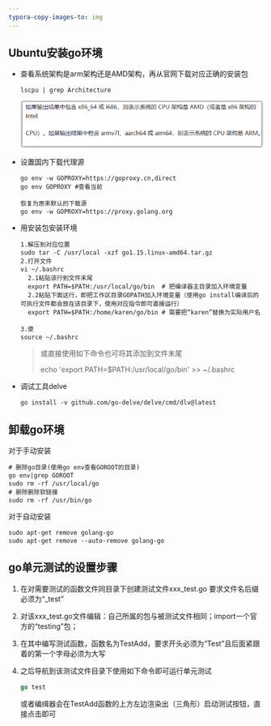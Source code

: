 ```yaml
---
typora-copy-images-to: img
---
```


## Ubuntu安装go环境

- 查看系统架构是arm架构还是AMD架构，再从官网下载对应正确的安装包

  ```
  lscpu | grep Architecture
  ```

  ![image-20240315170440804](img\image-20240315170440804.png)


- 设置国内下载代理源

  ```
  go env -w GOPROXY=https://goproxy.cn,direct 
  go env GOPROXY #查看当前
  
  恢复为原来默认的下载源
  go env -w GOPROXY=https://proxy.golang.org
  ```

- 用安装包安装环境

  ```
  1.解压到对应位置
  sudo tar -C /usr/local -xzf go1.15.linux-amd64.tar.gz
  2.打开文件
  vi ~/.bashrc
  	2.1粘贴该行到文件末尾
  	export PATH=$PATH:/usr/local/go/bin  # 把编译器主目录加入环境变量
  	2.2粘贴下面这行，即把工作区目录GOPATH加入环境变量（使用go install编译后的可执行文件都会放在该目录下，使用对应指令即可直接运行）
  	export PATH=$PATH:/home/karen/go/bin # 需要把“karen”替换为实际用户名
  
  3.使 
  source ~/.bashrc
  ```
  
  > 或直接使用如下命令也可将其添加到文件末尾
  >
  > echo 'export PATH=$PATH:/usr/local/go/bin' >> ~/.bashrc
  
- 调试工具delve

  ```
  go install -v github.com/go-delve/delve/cmd/dlv@latest
  ```

  

## 卸载go环境

对于手动安装

```
# 删除go目录(使用go env查看GOROOT的目录)
go env|grep GOROOT
sudo rm -rf /usr/local/go
# 删除删除软链接
sudo rm -rf /usr/bin/go
```

对于自动安装

```
sudo apt-get remove golang-go
sudo apt-get remove --auto-remove golang-go
```



## go单元测试的设置步骤

1. 在对需要测试的函数文件同目录下创建测试文件xxx_test.go 要求文件名后缀必须为“_test” 

2. 对该xxx_test.go文件编辑：自己所属的包与被测试文件相同；import一个官方的“testing”包；

3. 在其中编写测试函数，函数名为TestAdd，要求开头必须为“Test”且后面紧跟着的第一个字母必须为大写

4. 之后导航到该测试文件目录下使用如下命令即可运行单元测试

   ```go
   go test
   ```

   或者编缉器会在TestAdd函数的上方左边渲染出（三角形）启动测试按钮，直接点击即可
